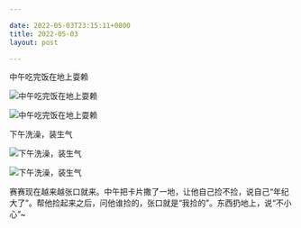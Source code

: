 ```yaml
---

date: 2022-05-03T23:15:11+0800
title: 2022-05-03
layout: post

---
```


中午吃完饭在地上耍赖

![中午吃完饭在地上耍赖](https://ohsaisai.oss-cn-shanghai.aliyuncs.com/2022/05/2022-05-03-1.jpeg)

![中午吃完饭在地上耍赖](https://ohsaisai.oss-cn-shanghai.aliyuncs.com/2022/05/2022-05-03-2.jpeg)

下午洗澡，装生气

![下午洗澡，装生气](https://ohsaisai.oss-cn-shanghai.aliyuncs.com/2022/05/2022-05-03-3.jpeg)

![下午洗澡，装生气](https://ohsaisai.oss-cn-shanghai.aliyuncs.com/2022/05/2022-05-03-4.jpeg)

赛赛现在越来越张口就来。中午把卡片撒了一地，让他自己捡不捡，说自己“年纪大了”。帮他捡起来之后，问他谁捡的，张口就是“我捡的”。东西扔地上，说“不小心”~
